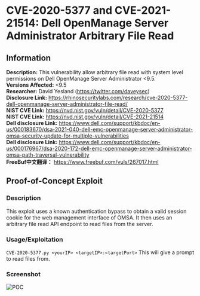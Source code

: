 # CVE-2020-5377 and CVE-2021-21514: Dell OpenManage Server Administrator Arbitrary File Read

## Information
**Description:** This vulnerability allow arbitrary file read with system level permissions on Dell OpenManage Server Administrator <9.5.  
**Versions Affected:** <9.5  
**Researcher:** David Yesland (https://twitter.com/daveysec)  
**Disclosure Link:** https://rhinosecuritylabs.com/research/cve-2020-5377-dell-openmanage-server-administrator-file-read/  
**NIST CVE Link:** https://nvd.nist.gov/vuln/detail/CVE-2020-5377  
**NIST CVE Link:** https://nvd.nist.gov/vuln/detail/CVE-2021-21514  
**Dell disclosure Link:** https://www.dell.com/support/kbdoc/en-us/000183670/dsa-2021-040-dell-emc-openmanage-server-administrator-omsa-security-update-for-multiple-vulnerabilities  
**Dell disclosure Link:** https://www.dell.com/support/kbdoc/en-us/000176967/dsa-2020-172-dell-emc-openmanage-server-administrator-omsa-path-traversal-vulnerability  
**FreeBuf中文翻译：** https://www.freebuf.com/vuls/267017.html

## Proof-of-Concept Exploit
### Description
This exploit uses a known authentication bypass to obtain a valid session cookie for the web management interface of OMSA. It then uses an arbitrary file read API endpoint to read files from the server.  

### Usage/Exploitation
`CVE-2020-5377.py <yourIP> <targetIP>:<targetPort>` This will give a prompt to read files from.  

### Screenshot
![POC](poc_image.gif)
